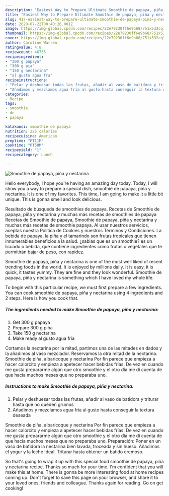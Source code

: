 ```yaml
---
description: "Easiest Way to Prepare Ultimate Smoothie de papaya, piña y nectarina"
title: "Easiest Way to Prepare Ultimate Smoothie de papaya, piña y nectarina"
slug: 417-easiest-way-to-prepare-ultimate-smoothie-de-papaya-pina-y-nectarina
date: 2020-07-22T00:40:26.001Z
image: https://img-global.cpcdn.com/recipes/22e79230ff6e9b68/751x532cq70/smoothie-de-papaya-pina-y-nectarina-foto-principal.jpg
thumbnail: https://img-global.cpcdn.com/recipes/22e79230ff6e9b68/751x532cq70/smoothie-de-papaya-pina-y-nectarina-foto-principal.jpg
cover: https://img-global.cpcdn.com/recipes/22e79230ff6e9b68/751x532cq70/smoothie-de-papaya-pina-y-nectarina-foto-principal.jpg
author: Caroline Warren
ratingvalue: 4.8
reviewcount: 46735
recipeingredient:
- "300 g papaya"
- "300 g pia"
- "150 g nectarina"
- "al gusto agua fra"
recipeinstructions:
- "Pelar y deshuesar todas las frutas, añadir al vaso de batidora y triturar hasta que no queden grumos"
- "Añadimos y mezclamos agua fría al gusto hasta conseguir la textura deseada"
categories:
- Recipe
tags:
- smoothie
- de
- papaya

katakunci: smoothie de papaya 
nutrition: 225 calories
recipecuisine: American
preptime: "PT11M"
cooktime: "PT50M"
recipeyield: "1"
recipecategory: Lunch

---
```



![Smoothie de papaya, piña y nectarina](https://img-global.cpcdn.com/recipes/22e79230ff6e9b68/751x532cq70/smoothie-de-papaya-pina-y-nectarina-foto-principal.jpg)

Hello everybody, I hope you're having an amazing day today. Today, I will show you a way to prepare a special dish, smoothie de papaya, piña y nectarina. It is one of my favorites. This time, I am going to make it a little bit unique. This is gonna smell and look delicious.

Resultado de búsqueda de smoothies de papaya. Recetas de Smoothie de papaya, piña y nectarina y muchas más recetas de smoothies de papaya Recetas de Smoothie de papaya, Smoothie de papaya, piña y nectarina y muchas más recetas de smoothie papaya. Al usar nuestros servicios, aceptas nuestra Política de Cookies y nuestros Términos y Condiciones. La bebida de papaya, la piña y el tamarindo son frutas tropicales que tienen innumerables beneficios a la salud. ¿sabias que es un smoothie? es un licuado o bebida, que contiene ingredientes como frutas o vegetales que te permitirán bajar de peso, con rapidez.

Smoothie de papaya, piña y nectarina is one of the most well liked of recent trending foods in the world. It is enjoyed by millions daily. It is easy, it is quick, it tastes yummy. They are fine and they look wonderful. Smoothie de papaya, piña y nectarina is something which I have loved my whole life.


To begin with this particular recipe, we must first prepare a few ingredients. You can cook smoothie de papaya, piña y nectarina using 4 ingredients and 2 steps. Here is how you cook that.

<!--inarticleads1-->

##### The ingredients needed to make Smoothie de papaya, piña y nectarina:

1. Get 300 g papaya
1. Prepare 300 g piña
1. Take 150 g nectarina
1. Make ready al gusto agua fría


Cortamos la nectarina por la mitad, partimos una de las mitades en dados y la añadimos al vaso mezclador. Reservamos la otra mitad de la nectarina. Smoothie de piña, albaricoque y nectarina Por fin parece que empieza a hacer calorcito y empieza a apetecer hacer bebidas frías. De vez en cuando me gusta prepararme algún que otro smoothie y el otro día me di cuenta de que hacía muchos meses que no preparaba uno. 

<!--inarticleads2-->

##### Instructions to make Smoothie de papaya, piña y nectarina:

1. Pelar y deshuesar todas las frutas, añadir al vaso de batidora y triturar hasta que no queden grumos
1. Añadimos y mezclamos agua fría al gusto hasta conseguir la textura deseada


Smoothie de piña, albaricoque y nectarina Por fin parece que empieza a hacer calorcito y empieza a apetecer hacer bebidas frías. De vez en cuando me gusta prepararme algún que otro smoothie y el otro día me di cuenta de que hacía muchos meses que no preparaba uno. Preparación: Poner en un vaso de batidora la nectarina bien lavada, troceada y sin hueso. Añadimos el yogur y la leche Ideal. Triturar hasta obtener un batido cremoso. 

So that's going to wrap it up with this special food smoothie de papaya, piña y nectarina recipe. Thanks so much for your time. I'm confident that you will make this at home. There is gonna be more interesting food at home recipes coming up. Don't forget to save this page on your browser, and share it to your loved ones, friends and colleague. Thanks again for reading. Go on get cooking!
